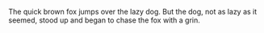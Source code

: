 The quick brown fox jumps over the lazy dog. But the dog, not as lazy as it seemed, stood up and began to chase the fox with a grin.

<!---
alx2qndr/alx2qndr is a ✨ special ✨ repository because its `README.md` (this file) appears on your GitHub profile.
You can click the Preview link to take a look at your changes.
--->
